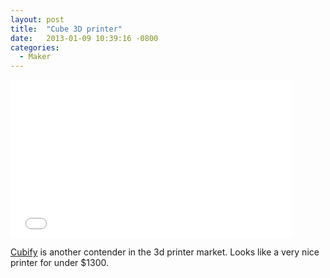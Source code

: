 ```yaml
---
layout: post
title:  "Cube 3D printer"
date:   2013-01-09 10:39:16 -0800
categories:
  - Maker
---
```


<iframe class="embedly-embed" src="//cdn.embedly.com/widgets/media.html?src=https%3A%2F%2Fwww.youtube.com%2Fembed%2FOsu5MC2PtMI%3Ffeature%3Doembed&url=https%3A%2F%2Fwww.youtube.com%2Fwatch%3Fv%3DOsu5MC2PtMI%26feature%3Dyoutu.be&image=https%3A%2F%2Fi.ytimg.com%2Fvi%2FOsu5MC2PtMI%2Fhqdefault.jpg&key=d815972c91e546edb5d2d02e509f8b1c&type=text%2Fhtml&schema=youtube" width="450" height="253" scrolling="no" frameborder="0" allowfullscreen></iframe>

 [Cubify](http://cubify.com)  is another contender in the 3d printer market. Looks like a very nice printer for under $1300.
